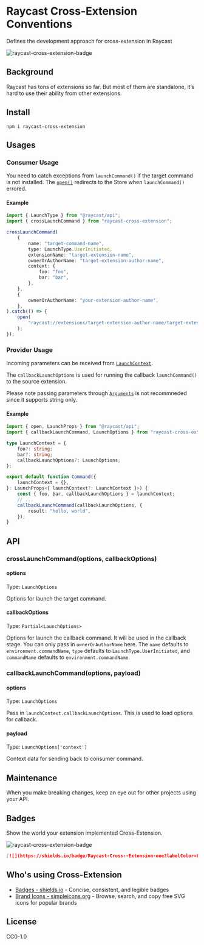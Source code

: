 # Raycast Cross-Extension Conventions

Defines the development approach for cross-extension in Raycast

![raycast-cross-extension-badge]

## Background

Raycast has tons of extensions so far. But most of them are standalone, it’s hard to use their ability from other extensions.

## Install

```shell
npm i raycast-cross-extension
```

## Usages

### Consumer Usage

You need to catch exceptions from `launchCommand()` if the target command is not installed.
The [`open()`](https://developers.raycast.com/api-reference/utilities#open) redirects to the Store when `launchCommand()` errored.

#### Example

```typescript
import { LaunchType } from "@raycast/api";
import { crossLaunchCommand } from "raycast-cross-extension";

crossLaunchCommand(
	{
		name: "target-command-name",
		type: LaunchType.UserInitiated,
		extensionName: "target-extension-name",
		ownerOrAuthorName: "target-extension-author-name",
		context: {
			foo: "foo",
			bar: "bar",
		},
	},
	{
		ownerOrAuthorName: "your-extension-author-name",
	},
).catch(() => {
	open(
		"raycast://extensions/target-extension-author-name/target-extension-name",
	);
});
```

### Provider Usage

Incoming parameters can be received from [`LaunchContext`](https://developers.raycast.com/api-reference/command#launchcontext).

The `callbackLaunchOptions` is used for running the callback `launchCommand()` to the source extension.

Please note passing parameters through [`Arguments`](https://developers.raycast.com/information/lifecycle/arguments) is not recommneded since it supports string only.

#### Example

```typescript
import { open, LaunchProps } from "@raycast/api";
import { callbackLaunchCommand, LaunchOptions } from "raycast-cross-extension";

type LaunchContext = {
	foo?: string;
	bar?: string;
	callbackLaunchOptions?: LaunchOptions;
};

export default function Command({
	launchContext = {},
}: LaunchProps<{ launchContext?: LaunchContext }>) {
	const { foo, bar, callbackLaunchOptions } = launchContext;
	// ...
	callbackLaunchCommand(callbackLaunchOptions, {
		result: "hello, world",
	});
}
```

## API

### crossLaunchCommand(options, callbackOptions)

#### options

Type: `LaunchOptions`

Options for launch the target command.

#### callbackOptions

Type: `Partial<LaunchOptions>`

Options for launch the callback command. It will be used in the callback stage. You can only pass in `ownerOrAuthorName` here.
The `name` defaults to `environment.commandName`, `type` defaults to `LaunchType.UserInitiated`, and `commandName` defaults to `environment.commandName`.

### callbackLaunchCommand(options, payload)

#### options

Type: `LaunchOptions`

Pass in `launchContext.callbackLaunchOptions`. This is used to load options for callback.

#### payload

Type: `LaunchOptions['context']`

Context data for sending back to consumer command.

## Maintenance

When you make breaking changes, keep an eye out for other projects using your API.

## Badges

Show the world your extension implemented Cross-Extension.

![raycast-cross-extension-badge]

```markdown
[![](https://shields.io/badge/Raycast-Cross--Extension-eee?labelColor=FF6363&logo=raycast&logoColor=fff&style=flat-square)](https://github.com/LitoMore/raycast-cross-extension-conventions)
```

## Who's using Cross-Extension

- [Badges - shields.io](https://raycast.com/litomore/badges) - Concise, consistent, and legible badges
- [Brand Icons - simpleicons.org](https://raycast.com/litomore/simple-icons) - Browse, search, and copy free SVG icons for popular brands
<!-- - [Say - Spoken Content](https://raycast.com/litomore/say) - macOS built-in Spoken Content interface
- [Color Picker](https://raycast.com/thomas/color-picker) - A simple system-wide color picker -->

## License

CC0-1.0

[raycast-cross-extension-badge]: https://shields.io/badge/Raycast-Cross--Extension-eee?labelColor=FF6363&logo=raycast&logoColor=fff&style=flat-square
